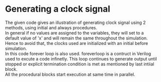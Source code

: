 # Generating a clock signal
The given code gives an illustration of generating clock signal using 2 methods, using initial and always procedures.</br>
In general if no values are assigned to the variables, they will set to a default value of 'x' and will remain the same throughout the simulation. Hence to avoid that, the clocks used are initialized with an initial before simulation. </br>
In this code forever loop is also used. foreverloop is a contruct in Verilog used to excute a code infinetly. This loop continues to generate output until stopped or explicit termination condition is met as mentioned by last intiial block.</br>
All the procedural blocks start execution at same time in parallel.
